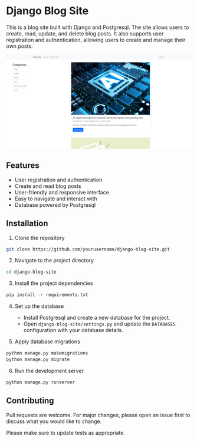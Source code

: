 # Django Blog Site

This is a blog site built with Django and Postgresql. The site allows users to create, read, update, and delete blog posts. It also supports user registration and authentication, allowing users to create and manage their own posts.

![blog-photo](https://github.com/no-0-name/blog-site-django/blob/main/blog-photo.png)
## Features

- User registration and authentication
- Create and read blog posts
- User-friendly and responsive interface
- Easy to navigate and interact with
- Database powered by Postgresql

## Installation

1. Clone the repository

```bash
git clone https://github.com/yourusername/django-blog-site.git
```

2. Navigate to the project directory

```bash
cd django-blog-site
```

3. Install the project dependencies

```bash
pip install -r requirements.txt
```

4. Set up the database

   - Install Postgresql and create a new database for the project.
   - Open `django-blog-site/settings.py` and update the `DATABASES` configuration with your database details.

5. Apply database migrations

```bash
python manage.py makemigrations
python manage.py migrate
```

6. Run the development server

```bash
python manage.py runserver
```

## Contributing

Pull requests are welcome. For major changes, please open an issue first to discuss what you would like to change.

Please make sure to update tests as appropriate.
